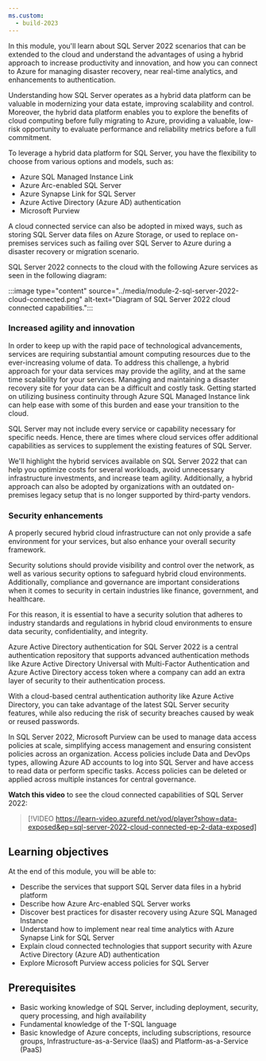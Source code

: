 ```yaml
---
ms.custom:
  - build-2023
---
```

In this module, you'll learn about SQL Server 2022 scenarios that can be extended to the cloud and understand the advantages of using a hybrid approach to increase productivity and innovation, and how you can connect to Azure for managing disaster recovery, near real-time analytics, and enhancements to authentication.

Understanding how SQL Server operates as a hybrid data platform can be valuable in modernizing your data estate, improving scalability and control. Moreover, the hybrid data platform enables you to explore the benefits of cloud computing before fully migrating to Azure, providing a valuable, low-risk opportunity to evaluate performance and reliability metrics before a full commitment.

To leverage a hybrid data platform for SQL Server, you have the flexibility to choose from various options and models, such as:

* Azure SQL Managed Instance Link
* Azure Arc-enabled SQL Server 
* Azure Synapse Link for SQL Server
* Azure Active Directory (Azure AD) authentication
* Microsoft Purview

A cloud connected service can also be adopted in mixed ways, such as storing SQL Server data files on Azure Storage, or used to replace on-premises services such as failing over SQL Server to Azure during a disaster recovery or migration scenario.

SQL Server 2022 connects to the cloud with the following Azure services as seen in the following diagram:

:::image type="content" source="../media/module-2-sql-server-2022-cloud-connected.png" alt-text="Diagram of SQL Server 2022 cloud connected capabilities.":::

### Increased agility and innovation

In order to keep up with the rapid pace of technological advancements, services are requiring substantial amount computing resources due to the ever-increasing volume of data. To address this challenge, a hybrid approach for your data services may provide the agility, and at the same time scalability for your services. Managing and maintaining a disaster recovery site for your data can be a difficult and costly task. Getting started on utilizing business continuity through Azure SQL Managed Instance link can help ease with some of this burden and ease your transition to the cloud.

SQL Server may not include every service or capability necessary for specific needs. Hence, there are times where cloud services offer additional capabilities as services to supplement the existing features of SQL Server.

We'll highlight the hybrid services available on SQL Server 2022 that can help you optimize costs for several workloads, avoid unnecessary infrastructure investments, and increase team agility. Additionally, a hybrid approach can also be adopted by organizations with an outdated on-premises legacy setup that is no longer supported by third-party vendors.

### Security enhancements

A properly secured hybrid cloud infrastructure can not only provide a safe environment for your services, but also enhance your overall security framework.

Security solutions should provide visibility and control over the network, as well as various security options to safeguard hybrid cloud environments. Additionally, compliance and governance are important considerations when it comes to security in certain industries like finance, government, and healthcare.

For this reason, it is essential to have a security solution that adheres to industry standards and regulations in hybrid cloud environments to ensure data security, confidentiality, and integrity. 

Azure Active Directory authentication for SQL Server 2022 is a central authentication repository that supports advanced authentication methods like Azure Active Directory Universal with Multi-Factor Authentication and Azure Active Directory access token where a company can add an extra layer of security to their authentication process. 

With a cloud-based central authentication authority like Azure Active Directory, you can take advantage of the latest SQL Server security features, while also reducing the risk of security breaches caused by weak or reused passwords.

In SQL Server 2022, Microsoft Purview can be used to manage data access policies at scale, simplifying access management and ensuring consistent policies across an organization. Access policies include Data and DevOps types, allowing Azure AD accounts to log into SQL Server and have access to read data or perform specific tasks. Access policies can be deleted or applied across multiple instances for central governance.

**Watch this video** to see the cloud connected capabilities of SQL Server 2022:

> [!VIDEO https://learn-video.azurefd.net/vod/player?show=data-exposed&ep=sql-server-2022-cloud-connected-ep-2-data-exposed]

## Learning objectives

At the end of this module, you will be able to:

- Describe the services that support SQL Server data files in a hybrid platform
- Describe how Azure Arc-enabled SQL Server works
- Discover best practices for disaster recovery using Azure SQL Managed Instance
- Understand how to implement near real time analytics with Azure Synapse Link for SQL Server
- Explain cloud connected technologies that support security with Azure Active Directory (Azure AD) authentication
- Explore Microsoft Purview access policies for SQL Server

## Prerequisites

- Basic working knowledge of SQL Server, including deployment, security, query processing, and high availability
- Fundamental knowledge of the T-SQL language
- Basic knowledge of Azure concepts, including subscriptions, resource groups, Infrastructure-as-a-Service (IaaS) and Platform-as-a-Service (PaaS)
